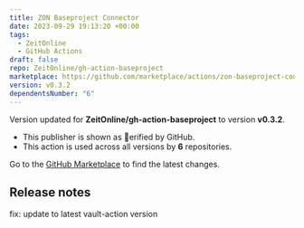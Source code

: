 ```yaml
---
title: ZON Baseproject Connector
date: 2023-09-29 19:13:20 +00:00
tags:
  - ZeitOnline
  - GitHub Actions
draft: false
repo: ZeitOnline/gh-action-baseproject
marketplace: https://github.com/marketplace/actions/zon-baseproject-connector
version: v0.3.2
dependentsNumber: "6"
---
```



Version updated for **ZeitOnline/gh-action-baseproject** to version **v0.3.2**.
- This publisher is shown as erified by GitHub.
- This action is used across all versions by **6** repositories.

Go to the [GitHub Marketplace](https://github.com/marketplace/actions/zon-baseproject-connector) to find the latest changes.

## Release notes

fix: update to latest vault-action version


